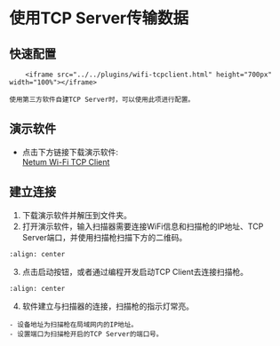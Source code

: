 # 使用TCP Server传输数据

## 快速配置
```{raw} html
    <iframe src="../../plugins/wifi-tcpclient.html" height="700px" width="100%"></iframe>

```
```{note}
使用第三方软件自建TCP Server时，可以使用此项进行配置。
```


## 演示软件
- 点击下方链接下载演示软件:  
[Netum Wi-Fi TCP Client](https://pan.gzxlscan.cn/s/uli95v)

## 建立连接
1. 下载演示软件并解压到文件夹。
2. 打开演示软件，输入扫描器需要连接WiFi信息和扫描枪的IP地址、TCP Server端口，并使用扫描枪扫描下方的二维码。
```{figure} ../../media/wifi-tcpclient1.png
:align: center
```
3. 点击启动按钮，或者通过编程开发启动TCP Client去连接扫描枪。
```{figure} ../../media/wifi-tcpclient2.png
:align: center
```
4. 软件建立与扫描器的连接，扫描枪的指示灯常亮。

```{note}
- 设备地址为扫描枪在局域网内的IP地址。
- 设置端口为扫描枪开启的TCP Server的端口号。
```
